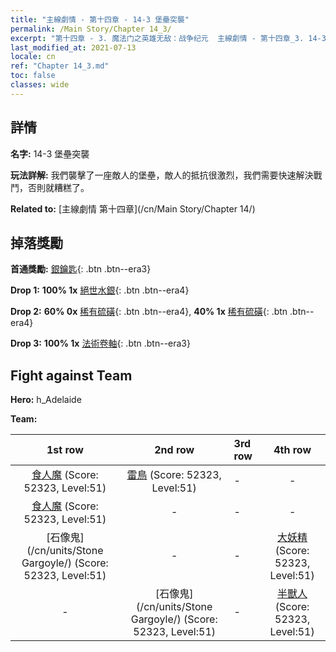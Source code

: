 ```yaml
---
title: "主線劇情 - 第十四章 - 14-3 堡壘突襲"
permalink: /Main Story/Chapter 14_3/
excerpt: "第十四章 - 3. 魔法门之英雄无敌：战争纪元  主線劇情 - 第十四章_3. 14-3 堡壘突襲"
last_modified_at: 2021-07-13
locale: cn
ref: "Chapter 14_3.md"
toc: false
classes: wide
---
```


## 詳情

 **名字:** 14-3 堡壘突襲

 **玩法詳解:** 我們襲擊了一座敵人的堡壘，敵人的抵抗很激烈，我們需要快速解決戰鬥，否則就糟糕了。

 **Related to:** [主線劇情 第十四章](/cn/Main Story/Chapter 14/)

## 掉落獎勵

 **首通獎勵:** [銀鑰匙](/cn/Items/con_693/){: .btn .btn--era3}

 **Drop 1:** **100% 1x** [絕世水銀](/cn/Items/mat_49/){: .btn .btn--era4}

 **Drop 2:** **60% 0x** [稀有硫磺](/cn/Items/mat_43/){: .btn .btn--era4}, **40% 1x** [稀有硫磺](/cn/Items/mat_43/){: .btn .btn--era4}

 **Drop 3:** **100% 1x** [法術卷軸](/cn/Items/con_694/){: .btn .btn--era3}


## Fight against Team
 **Hero:** h_Adelaide

 **Team:**


  | 1st row | 2nd row | 3rd row | 4th row |
  |:----:|:----:|:----|:----:|
  | [食人魔](/cn/units/Ogre/) (Score: 52323, Level:51)  | [雷鳥](/cn/units/Roc/) (Score: 52323, Level:51)  | - | - |
  | [食人魔](/cn/units/Ogre/) (Score: 52323, Level:51)  | - | - | - |
  | [石像鬼](/cn/units/Stone Gargoyle/) (Score: 52323, Level:51)  | - | - | [大妖精](/cn/units/Gremlin/) (Score: 52323, Level:51)  |
  | - | [石像鬼](/cn/units/Stone Gargoyle/) (Score: 52323, Level:51)  | - | [半獸人](/cn/units/Orc/) (Score: 52323, Level:51)  |


